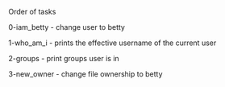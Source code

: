 Order of tasks

0-iam_betty - change user to betty

1-who_am_i - prints the effective username of the current user

2-groups - print groups user is in

3-new_owner - change file ownership to betty
